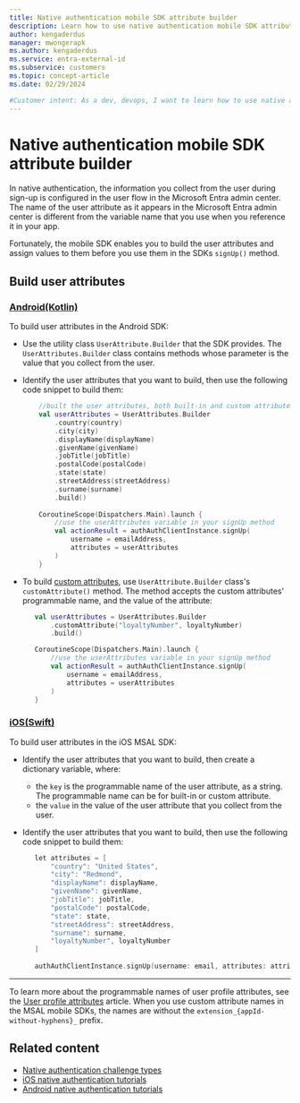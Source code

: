 ```yaml
---
title: Native authentication mobile SDK attribute builder
description: Learn how to use native authentication mobile SDK attribute builder for built-in and custom attributes. 
author: kengaderdus
manager: mwongerapk
ms.author: kengaderdus
ms.service: entra-external-id 
ms.subservice: customers
ms.topic: concept-article
ms.date: 02/29/2024

#Customer intent: As a dev, devops, I want to learn how to use native authentication Android and iOS SDK attribute builder to build attribute variables for both built-in and custom attributes, so that I can use them in my app.
---
```


# Native authentication mobile SDK attribute builder

In native authentication, the information you collect from the user during sign-up is configured in the user flow in the Microsoft Entra admin center. The name of the user attribute as it appears in the Microsoft Entra admin center is different from the variable name that you use when you reference it in your app. 

Fortunately, the mobile SDK enables you to build the user attributes and assign values to them before you use them in the SDKs `signUp()` method.

## Build user attributes

### [Android(Kotlin)](#tab/android-kotlin)

To build user attributes in the Android SDK:

- Use the utility class `UserAttribute.Builder` that the SDK provides. The `UserAttributes.Builder` class contains methods whose parameter is the value that you collect from the user.
- Identify the user attributes that you want to build, then use the following code snippet to build them:

    ```kotlin
        //built the user attributes, both built-in and custom attributes
        val userAttributes = UserAttributes.Builder
            .country(country)
            .city(city)
            .displayName(displayName)
            .givenName(givenName)
            .jobTitle(jobTitle)
            .postalCode(postalCode)
            .state(state)
            .streetAddress(streetAddress)
            .surname(surname)
            .build() 
            
        CoroutineScope(Dispatchers.Main).launch {
            //use the userAttributes variable in your signUp method 
            val actionResult = authAuthClientInstance.signUp(
                username = emailAddress,
                attributes = userAttributes
            )
        }  
    ```

- To build [custom attributes](concept-user-attributes.md#custom-user-attributes), use `UserAttribute.Builder` class's `customAttribute()` method. The method accepts the custom attributes' programmable name, and the value of the attribute:

     ```kotlin
        val userAttributes = UserAttributes.Builder
            .customAttribute("loyaltyNumber", loyaltyNumber)
            .build() 
    
        CoroutineScope(Dispatchers.Main).launch {
            //use the userAttributes variable in your signUp method 
            val actionResult = authAuthClientInstance.signUp(
                username = emailAddress,
                attributes = userAttributes
            )
        }  
     ```

### [iOS(Swift)](#tab/ios-swift)

To build user attributes in the iOS MSAL SDK:

 - Identify the user attributes that you want to build, then create a dictionary variable, where:
    - the `key` is the programmable name of the user attribute, as a string. The programmable name can be for built-in or custom attribute. 
    - the `value` in the value of the user attribute that you collect from the user.
 - Identify the user attributes that you want to build, then use the following code snippet to build them:
 
     ```kotlin
        let attributes = [
            "country": "United States",
            "city": "Redmond",
            "displayName": displayName,
            "givenName": givenName,
            "jobTitle": jobTitle,
            "postalCode": postalCode,
            "state": state,
            "streetAddress": streetAddress,
            "surname": surname,
            "loyaltyNumber", loyaltyNumber
        ]
        
        authAuthClientInstance.signUp(username: email, attributes: attributes, delegate: self)
     ```   
---

To learn more about the programmable names of user profile attributes, see the [User profile attributes](concept-user-attributes.md) article. When you use custom attribute names in the MSAL mobile SDKs, the names are without the `extension_{appId-without-hyphens}_` prefix. 


## Related content

- [Native authentication challenge types](concept-native-authentication-challenge-types.md)
- [iOS native authentication tutorials](tutorial-native-authentication-prepare-ios-app.md)
- [Android native authentication tutorials](tutorial-native-authentication-prepare-android-app.md) 